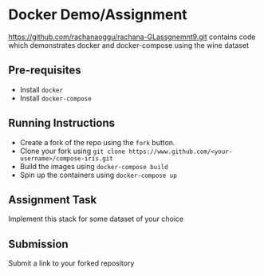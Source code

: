 # Docker Demo/Assignment

https://github.com/rachanaoggu/rachana-GLassgnemnt9.git contains code which demonstrates docker and docker-compose using the wine dataset 

## Pre-requisites
- Install `docker`
- Install `docker-compose`

## Running Instructions
- Create a fork of the repo using the `fork` button.
- Clone your fork using `git clone https://www.github.com/<your-username>/compose-iris.git`
- Build the images using `docker-compose build`
- Spin up the containers using `docker-compose up`

## Assignment Task
Implement this stack for some dataset of your choice

## Submission
Submit a link to your forked repository

